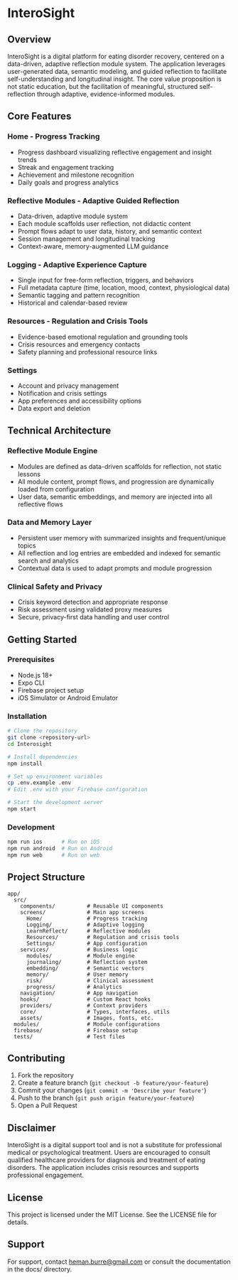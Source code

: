 # InteroSight

## Overview

InteroSight is a digital platform for eating disorder recovery, centered on a data-driven, adaptive reflection module system. The application leverages user-generated data, semantic modeling, and guided reflection to facilitate self-understanding and longitudinal insight. The core value proposition is not static education, but the facilitation of meaningful, structured self-reflection through adaptive, evidence-informed modules.

## Core Features

### Home - Progress Tracking
- Progress dashboard visualizing reflective engagement and insight trends
- Streak and engagement tracking
- Achievement and milestone recognition
- Daily goals and progress analytics

### Reflective Modules - Adaptive Guided Reflection
- Data-driven, adaptive module system
- Each module scaffolds user reflection, not didactic content
- Prompt flows adapt to user data, history, and semantic context
- Session management and longitudinal tracking
- Context-aware, memory-augmented LLM guidance

### Logging - Adaptive Experience Capture
- Single input for free-form reflection, triggers, and behaviors
- Full metadata capture (time, location, mood, context, physiological data)
- Semantic tagging and pattern recognition
- Historical and calendar-based review

### Resources - Regulation and Crisis Tools
- Evidence-based emotional regulation and grounding tools
- Crisis resources and emergency contacts
- Safety planning and professional resource links

### Settings
- Account and privacy management
- Notification and crisis settings
- App preferences and accessibility options
- Data export and deletion

## Technical Architecture

### Reflective Module Engine
- Modules are defined as data-driven scaffolds for reflection, not static lessons
- All module content, prompt flows, and progression are dynamically loaded from configuration
- User data, semantic embeddings, and memory are injected into all reflective flows

### Data and Memory Layer
- Persistent user memory with summarized insights and frequent/unique topics
- All reflection and log entries are embedded and indexed for semantic search and analytics
- Contextual data is used to adapt prompts and module progression

### Clinical Safety and Privacy
- Crisis keyword detection and appropriate response
- Risk assessment using validated proxy measures
- Secure, privacy-first data handling and user control

## Getting Started

### Prerequisites
- Node.js 18+
- Expo CLI
- Firebase project setup
- iOS Simulator or Android Emulator

### Installation
```bash
# Clone the repository
git clone <repository-url>
cd Interosight

# Install dependencies
npm install

# Set up environment variables
cp .env.example .env
# Edit .env with your Firebase configuration

# Start the development server
npm start
```

### Development
```bash
npm run ios      # Run on iOS
npm run android  # Run on Android
npm run web      # Run on web
```

## Project Structure

```
app/
  src/
    components/          # Reusable UI components
    screens/             # Main app screens
      Home/              # Progress tracking
      Logging/           # Adaptive logging
      LearnReflect/      # Reflective modules
      Resources/         # Regulation and crisis tools
      Settings/          # App configuration
    services/            # Business logic
      modules/           # Module engine
      journaling/        # Reflection system
      embedding/         # Semantic vectors
      memory/            # User memory
      risk/              # Clinical assessment
      progress/          # Analytics
    navigation/          # App navigation
    hooks/               # Custom React hooks
    providers/           # Context providers
    core/                # Types, interfaces, utils
    assets/              # Images, fonts, etc.
  modules/               # Module configurations
  firebase/              # Firebase setup
  tests/                 # Test files
```

## Contributing

1. Fork the repository
2. Create a feature branch (`git checkout -b feature/your-feature`)
3. Commit your changes (`git commit -m 'Describe your feature'`)
4. Push to the branch (`git push origin feature/your-feature`)
5. Open a Pull Request

## Disclaimer

InteroSight is a digital support tool and is not a substitute for professional medical or psychological treatment. Users are encouraged to consult qualified healthcare providers for diagnosis and treatment of eating disorders. The application includes crisis resources and supports professional engagement.

## License

This project is licensed under the MIT License. See the LICENSE file for details.

## Support

For support, contact heman.burre@gmail.com or consult the documentation in the docs/ directory. 